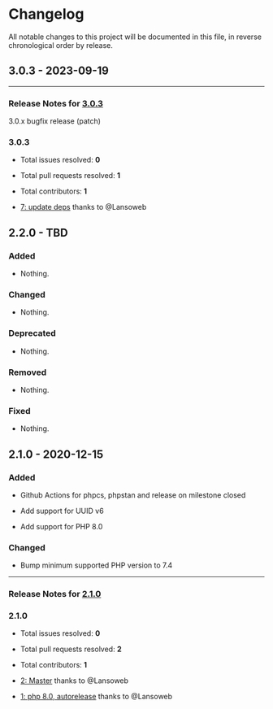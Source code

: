 # Changelog

All notable changes to this project will be documented in this file, in reverse chronological order by release.

## 3.0.3 - 2023-09-19


-----

### Release Notes for [3.0.3](https://github.com/Lansoweb/request-id/milestone/7)

3.0.x bugfix release (patch)

### 3.0.3

- Total issues resolved: **0**
- Total pull requests resolved: **1**
- Total contributors: **1**

 - [7: update deps](https://github.com/Lansoweb/request-id/pull/7) thanks to @Lansoweb

## 2.2.0 - TBD

### Added

- Nothing.

### Changed

- Nothing.

### Deprecated

- Nothing.

### Removed

- Nothing.

### Fixed

- Nothing.

## 2.1.0 - 2020-12-15

### Added

- Github Actions for phpcs, phpstan and release on milestone closed

- Add support for UUID v6

- Add support for PHP 8.0

### Changed

- Bump minimum supported PHP version to 7.4



-----

### Release Notes for [2.1.0](https://github.com/Lansoweb/request-id/milestone/1)



### 2.1.0

- Total issues resolved: **0**
- Total pull requests resolved: **2**
- Total contributors: **1**

 - [2: Master](https://github.com/Lansoweb/request-id/pull/2) thanks to @Lansoweb
 - [1: php 8.0, autorelease](https://github.com/Lansoweb/request-id/pull/1) thanks to @Lansoweb


